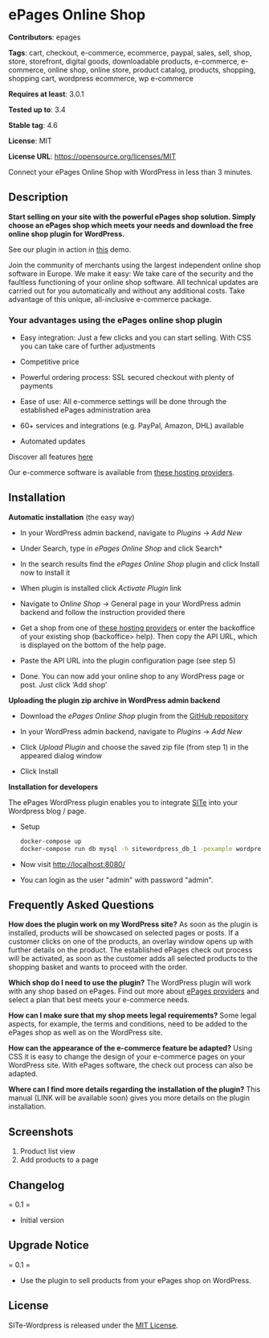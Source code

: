 # ePages Online Shop

**Contributors**: epages

**Tags**: cart, checkout, e-commerce, ecommerce, paypal, sales, sell, shop, store, storefront, digital goods, downloadable products, e-commerce, e-commerce, online shop, online store, product catalog, products, shopping, shopping cart, wordpress ecommerce, wp e-commerce

**Requires at least**: 3.0.1

**Tested up to**: 3.4

**Stable tag**: 4.6

**License**: MIT

**License URL**: https://opensource.org/licenses/MIT 

Connect your ePages Online Shop with WordPress in less than 3 minutes.

## Description

**Start selling on your site with the powerful ePages shop solution. Simply choose an ePages shop which meets your needs and download the free online shop plugin for WordPress.**

See our plugin in action in [this](http://wordpress.epages.com/more-products/ "Demo") demo.

Join the community of merchants using the largest independent online shop software in Europe. We make it easy: We take care of the security and the faultless functioning of your online shop software. All technical updates are carried out for you automatically and without any additional costs. Take advantage of this unique, all-inclusive e-commerce package.

### Your advantages using the ePages online shop plugin

* Easy integration: Just a few clicks and you can start selling. With CSS you can take care of further adjustments

* Competitive price

* Powerful ordering process: SSL secured checkout with plenty of payments

* Ease of use: All e-commerce settings will be done through the established ePages administration area

* 60+ services and integrations (e.g. PayPal, Amazon, DHL) available

* Automated updates

Discover all features [here](http://www.epages.com/en/features/ "All features")

Our e-commerce software is available from [these hosting providers](http://www.epages.com/en/partner/provider/ "Hosting providers").

## Installation

**Automatic installation** (the easy way)

* In your WordPress admin backend, navigate to *Plugins* → *Add New*

* Under Search, type in *ePages Online Shop* and click Search*

* In the search results find the *ePages Online Shop* plugin and click Install now to install it

* When plugin is installed click *Activate Plugin* link

* Navigate to *Online Shop* → General page in your WordPress admin backend and follow the instruction provided there

* Get a shop from one of [these hosting providers](http://www.epages.com/en/partner/provider/ "Hosting providers") or enter the backoffice of your existing shop (backoffice> help). Then copy the API URL, which is displayed on the bottom of the help page. 

* Paste the API URL into the plugin configuration page (see step 5)

* Done. You can now add your online shop to any WordPress page or post. Just click ‘Add shop’

**Uploading the plugin zip archive in WordPress admin backend**

* Download the *ePages Online Shop* plugin from the [GitHub repository](https://github.com/ePages-de/ePages-wordpress-plugin "Download")

* In your WordPress admin backend, navigate to *Plugins* → *Add New*

* Click *Upload Plugin* and choose the saved zip file (from step 1) in the appeared dialog window

* Click Install 

**Installation for developers**

The ePages WordPress plugin enables you to integrate [SITe](https://github.com/ePages-de/site) into your Wordpress blog / page.

* Setup

  ```bash
  docker-compose up
  docker-compose run db mysql -h sitewordpress_db_1 -pexample wordpress < db.sql
  ```

* Now visit [http://localhost:8080/](http://localhost:8080/)

* You can login as the user "admin" with password "admin".


## Frequently Asked Questions
**How does the plugin work on my WordPress site?**
As soon as the plugin is installed, products will be showcased on selected pages or posts. If a customer clicks on one of the products, an overlay window opens up with further details on the product. The established ePages check out process will be activated, as soon as the customer adds all selected products to the shopping basket and wants to proceed with the order. 

**Which shop do I need to use the plugin?**
The WordPress plugin will work with any shop based on ePages. Find out more about [ePages providers](http://www.epages.com/en/partner/provider/ "ePages providers") and select a plan that best meets your e-commerce needs.

**How can I make sure that my shop meets legal requirements?**
Some legal aspects, for example, the terms and conditions, need to be added to the ePages shop as well as on the WordPress site.

**How can the appearance of the e-commerce feature be adapted?**
Using CSS it is easy to change the design of your e-commerce pages on your WordPress site. With ePages software, the check out process can also be adapted. 

**Where can I find more details regarding the installation of the plugin?**
This manual (LINK will be available soon) gives you more details on the plugin installation.

## Screenshots

1. Product list view
2. Add products to a page

## Changelog
= 0.1 =
* Initial version

## Upgrade Notice

= 0.1 =
* Use the plugin to sell products from your ePages shop on WordPress.


## License
SITe-Wordpress is released under the [MIT License](http://opensource.org/licenses/MIT).
